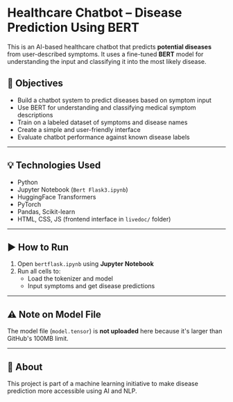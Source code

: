 # Healthcare Chatbot – Disease Prediction Using BERT

This is an AI-based healthcare chatbot that predicts **potential diseases** from user-described symptoms. It uses a fine-tuned **BERT** model for understanding the input and classifying it into the most likely disease.


## 🎯 Objectives

- Build a chatbot system to predict diseases based on symptom input
- Use BERT for understanding and classifying medical symptom descriptions
- Train on a labeled dataset of symptoms and disease names
- Create a simple and user-friendly interface
- Evaluate chatbot performance against known disease labels

---

## 💡 Technologies Used

- Python
- Jupyter Notebook (`Bert Flask3.ipynb`)
- HuggingFace Transformers
- PyTorch
- Pandas, Scikit-learn
- HTML, CSS, JS (frontend interface in `livedoc/` folder)

---
## ▶️ How to Run

1. Open `bertflask.ipynb` using **Jupyter Notebook**
2. Run all cells to:
   - Load the tokenizer and model
   - Input symptoms and get disease predictions

---

## ⚠️ Note on Model File

The model file (`model.tensor`) is **not uploaded** here because it's larger than GitHub's 100MB limit.  

---

## 📌 About

This project is part of a machine learning initiative to make disease prediction more accessible using AI and NLP.



